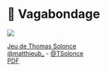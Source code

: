 # 🎲 Vagabondage

![](https://pbs.twimg.com/card_img/1503489805077917701/CEnpVdva?format=jpg&name=small)

[Jeu de Thomas Solonce](https://solonce.itch.io/vagabondage)    
[<i class="fa fa-twitter"></i> @matthieub_](https://twitter.com/matthieub_/status/1503490106983915520) - [@TSolonce](https://twitter.com/TSolonce)    
[<i class="fa fa-google"></i> PDF](https://drive.google.com/file/d/1q_zbQSIQdtNhsl_mn7X61ZDLFONUcgcg/view)    
